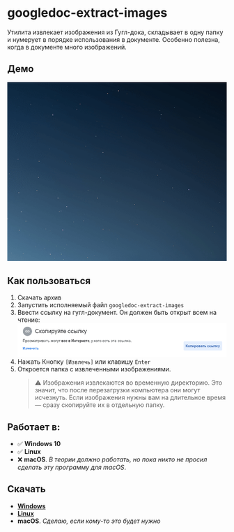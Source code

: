 # googledoc-extract-images
Утилита извлекает изображения из Гугл-дока, складывает в одну папку и нумерует в порядке использования в документе.
Особенно полезна, когда в документе много изображений.


## Демо
![googledoc-extact-images demo](/img/demo.gif)


## Как пользоваться
1. Скачать архив
1. Запустить исполняемый файл `googledoc-extract-images`
1. Ввести ссылку на гугл-документ. Он должен быть открыт всем на чтение:
![googledoc-extact-images share](img/share.png)
1. Нажать Кнопку `[Извлечь]` или клавишу `Enter`
1. Откроется папка с извлеченными изображениями.
    >⚠️ Изображения извлекаются во временную директорию. Это значит, что после перезагрузки компьютера они могут исчезнуть. Если изображения нужны вам на длительное время — сразу скопируйте их в отдельную папку.


## Работает в:
- ✅ **Windows 10**
- ✅ **Linux**
- ❌ **macOS**. *В теории должно работать, но пока никто не просил сделать эту программу для macOS*.


## Скачать
- **[Windows](https://github.com/Morion-Self/googledoc-extract-images/releases/download/v0.2.0/googledoc-extract-images-win.7z)**
- **[Linux](https://github.com/Morion-Self/googledoc-extract-images/releases/download/v0.2.0/googledoc-extract-images-lin.7z)**
- **macOS**. *Сделаю, если кому-то это будет нужно*